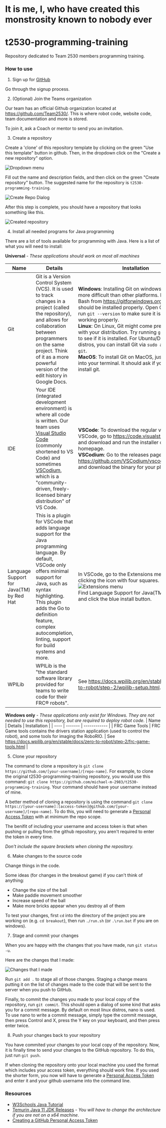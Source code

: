 # It is me, I, who have created this monstrosity known to nobody ever
<!-- Where shallnt no human will go without the knowledge of few has to known -->

























# t2530-programming-training
Repository dedicated to Team 2530 members programming training.

### How to use

1. Sign up for [GitHub](https://github.com/signup)

Go through the signup process. 

2. (Optional) Join the Teams organization

Our team has an official Github organization located at https://github.com/Team2530/. This is where robot code, website code, team documentation and more is stored.

To join it, ask a Coach or mentor to send you an invitation.

3. Create a repository

Create a 'clone' of this repository template by clicking on the green "Use this template" button in github. Then, in the dropdown click on the "Create a new repository" option.

![Dropdown menu](assets/create-new-repo-1.png)

Fill out the name and description fields, and then click on the green "Create repository" button.
The suggested name for the repository is `t2530-programming-training`.

![Create Repo Dialog](assets/create-new-repo-2.png)

After this step is complete, you should have a repository that looks something like this.

![Created repository](assets/create-new-repo-3.png)

4. Install all needed programs for Java programming

There are a lot of tools available for programming with Java. Here is a list of what you will need to install:

**Universal** - *These applications should work on most all machines*

| Name | Details | Installation |
| ---- | ------- | ------------ |
| Git | Git is a Version Control System (VCS). It is used to track changes in a project (called the repository), and allows for collaboration between programmers on the same project. Think of it as a more powerful version of the edit history in Google Docs. | **Windows**: Installing Git on windows is a little bit more difficult than other platforms. Download Git Bash from https://gitforwindows.org/, and it should be installed properly. Open Git Bash and run `git --version` to make sure it is installed and working properly. <br/>**Linux**: On Linux, Git might come pre-installed with your distribution. Try running `git --version` to see if it is installed. For Ubuntu/Debian based distros, you can install Git via `sudo apt install git`. <br/>**MacOS**: To install Git on MacOS, just type `git` into your terminal. It should ask if you want to install git. |
| IDE | Your IDE (integrated development environment) is where all code is written. Our team uses [Visual Studio Code](https://code.visualstudio.com/) (commonly shortened to VS Code) and sometimes [VSCodium](https://vscodium.com/), which is a "community-driven, freely-licensed binary distribution" of VS Code. | **VSCode**: To download the regular version of VSCode, go to https://code.visualstudio.com/ and download and run the installer on the homepage. <br/> **VSCodium**: Go to the releases page at https://github.com/VSCodium/vscodium/releases and download the binary for your platform. |
| Language Support for Java(TM) by Red Hat | This is a plugin for VSCode that adds language support for the Java programming language. By default, VSCode only offers minimal support for Java, such as syntax highlighting. This plugin adds the Go to definition feature, complex autocompletion, linting, support for build systems and more. | In VSCode, go to the Extensions menu by clicking the icon with four squares. <br/>![Extensions menu](assets/java-extension-1.png)<br/> Find Language Support for Java(TM) by Red Hat, and click the blue install button.  |
| WPILib | WPILib is the "the standard software library provided for teams to write code for their FRC® robots". | See https://docs.wpilib.org/en/stable/docs/zero-to-robot/step-2/wpilib-setup.html. |

**Windows only** - *These applications only exist for Windows. They are not needed to use this repository, but are required to deploy robot code.*
| Name | Details | Installation |
| ---- | ------- | ------------ |
| FRC Game Tools | FRC Game tools contains the drivers station application (used to control the robot), and some tools for imaging the RoboRIO. | See https://docs.wpilib.org/en/stable/docs/zero-to-robot/step-2/frc-game-tools.html |

5. Clone your repository

The command to clone a repository is `git clone https://github.com/[your-username]/[repo-name]`. For example, to clone the original t2530-programming-training repository, you would use this command: `git clone https://github.com/michael-m-2983/t2530-programming-training`. Your command should have your username instead of mine.

A better method of cloning a repository is using the command `git clone https://[your-username]:[access-token]@github.com/[your-username]/[repo-name]`.
To do this, you will need to generate a [Personal Access Token](https://docs.github.com/en/authentication/keeping-your-account-and-data-secure/managing-your-personal-access-tokens#creating-a-personal-access-token-classic) with at minimum the repo scope.

The benifit of including your username and access token is that when pushing or pulling from the github repository, you aren't required to enter the token in every time.

*Don't include the square brackets when cloning the repository.*

6. Make changes to the source code

<!-- TODO: In a different markdown file, explain how to do some of these examples. -->

Change things in the code.

Some ideas (for changes in the breakout game) if you can't think of anything:
* Change the size of the ball
* Make paddle movement smoother
* Increase speed of the ball
* Make more bricks appear when you destroy all of them

To test your changes, first `cd` into the directory of the project you are working on (e.g. `cd breakout`), then run `./run.sh` (or `.\run.bat` if you are on windows).


7. Stage and commit your changes

When you are happy with the changes that you have made, run `git status -u`.

Here are the changes that I made:

![Changes that I made](assets/stage-and-commit-changes-1.png)

Run `git add .` to stage all of those changes. Staging a change means putting it on the list of changes made to the code that will be sent to the server when you push to GitHub.

<!-- TODO: A section on setting user.name and user.email -->

Finally, to commit the changes you made to your local copy of the repository, run `git commit`. This should open a dialog of some kind that asks you for a commit message. By default on most linux distros, nano is used. To use nano to write a commit message, simply type the commit message, then press Control and X, press the Y key on your keyboard, and then press enter twice. 

8. Push your changes back to your repository

You have commited your changes to your local copy of the repository. Now, it is finally time to send your changes to the GitHub repository.
To do this, just run `git push`. 

If when cloning the repository onto your local machine you used the format which includes your access token, everything should work fine. If you used the shorter form, you now will have to generate a [Personal Access Token](https://docs.github.com/en/authentication/keeping-your-account-and-data-secure/managing-your-personal-access-tokens#creating-a-personal-access-token-classic) and enter it and your github username into the command line.

### Resources
* [W3Schools Java Tutorial](https://w3schools.com/java)
* [Temurin Java 11 JDK Releases](https://adoptium.net/temurin/releases/?package=jdk&version=11&arch=x64) - *You will have to change the architecture if you are not on a x64 machine*.
* [Creating a GitHub Personal Access Token](https://docs.github.com/en/authentication/keeping-your-account-and-data-secure/managing-your-personal-access-tokens#creating-a-personal-access-token-classic)